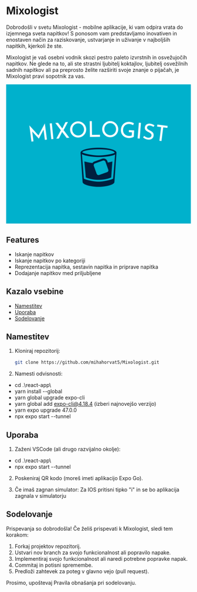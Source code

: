 # Mixologist

Dobrodošli v svetu Mixologist - mobilne aplikacije, ki vam odpira vrata do izjemnega sveta napitkov! S ponosom vam predstavljamo inovativen in enostaven način za raziskovanje, ustvarjanje in uživanje v najboljših napitkih, kjerkoli že ste.

Mixologist je vaš osebni vodnik skozi pestro paleto izvrstnih in osvežujočih napitkov. Ne glede na to, ali ste strastni ljubitelj koktajlov, ljubitelj osvežilnih sadnih napitkov ali pa preprosto želite razširiti svoje znanje o pijačah, je Mixologist pravi sopotnik za vas.

![Mixologist Screenshot](mixologist_logo1.png)

## Features

- Iskanje napitkov
- Iskanje napitkov po kategoriji
- Reprezentacija napitka, sestavin napitka in priprave napitka
- Dodajanje napitkov med priljubljene

## Kazalo vsebine

- [Namestitev](#installation)
- [Uporaba](#usage)
- [Sodelovanje](#contributing)

## Namestitev

1. Kloniraj repozitorij:

   ```sh
   git clone https://github.com/mihahorvat5/Mixologist.git
   ```

2. Namesti odvisnosti:

- cd .\react-app\
- yarn install --global
- yarn global upgrade expo-cli
- yarn global add expo-cli@4.18.4 (izberi najnovejšo verzijo)
- yarn expo upgrade 47.0.0
- npx expo start --tunnel

## Uporaba

1. Zaženi VSCode (ali drugo razvijalno okolje):

- cd .\react-app\
- npx expo start --tunnel

2. Poskeniraj QR kodo (moreš imeti aplikacijo Expo Go).

3. Če imaš zagnan simulator: Za IOS pritisni tipko "i" in se bo aplikacija zagnala v simulatorju

## Sodelovanje

Prispevanja so dobrodošla! Če želiš prispevati k Mixologist, sledi tem korakom:

1. Forkaj projektov repozitorij.
2. Ustvari nov branch za svojo funkcionalnost ali popravilo napake.
3. Implementiraj svojo funkcionalnost ali naredi potrebne popravke napak.
4. Commitaj in potisni spremembe.
5. Predloži zahtevek za poteg v glavno vejo (pull request).

Prosimo, upoštevaj Pravila obnašanja pri sodelovanju.
